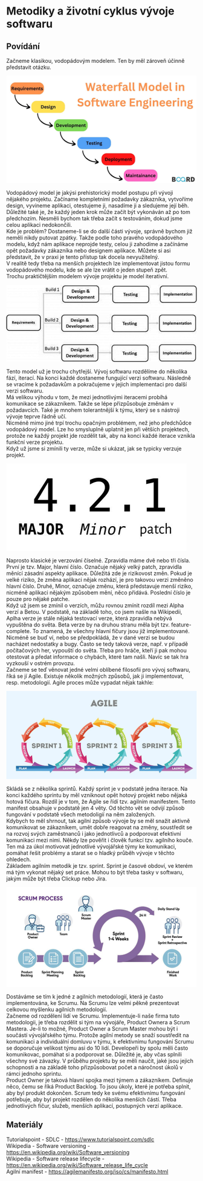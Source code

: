 Metodiky a životní cyklus vývoje softwaru
===

Povídání
---

Začneme klasikou, vodopádovým modelem. Ten by měl zároveň účinně představit otázku.

![Waterfall](waterfall.jpg)

Vodopádový model je jakýsi prehistorický model postupu při vývoji nějakého projektu. Začíname kompletními požadavky zákazníka, vytvoříme design, vyvineme aplikaci, otestujeme ji, nasadíme ji a sledujeme její běh. Důležité také je, že každý jeden krok může začít být vykonáván až po tom předchozím. Nesměli bychom tak třeba začít s testováním, dokud jsme celou aplikaci nedokončili.                 
Kde je problém? Dostaneme-li se do další části vývoje, správně bychom již neměli nikdy putovat zpátky. Takže podle toho pravého vodopádového modelu, když nám aplikace neprojde testy, celou ji zahodíme a začínáme opět požadavky zákazníka nebo designem aplikace. Můžete si asi představit, že v praxi je tento přístup tak docela nevyužitelný.         
V realitě tedy třeba na menších projektech lze implementovat jistou formu vodopádového modelu, kde se ale lze vrátit o jeden stupeň zpět.               
Trochu praktičtějším modelem vývoje projektu je model iterativní.         

![Iterative](iterative.jpg)

Tento model už je trochu chytřejší. Vývoj softwaru rozdělíme do několika fází, iterací. Na konci každé dostaneme fungující verzi softwaru. Následně se vracíme k požadavkům a pokračujeme v jejich implementaci pro další verzi softwaru.               
Má velikou výhodu v tom, že mezi jednotlivými iteracemi probíhá komunikace se zákazníkem. Takže se lépe přizpůsobuje změnám v požadavcích. Také je mnohem tolerantnější k týmu, který se s nástroji vývoje teprve řádně učí.            
Nicméně mimo jiné trpí trochu opačným problémem, než jeho předchůdce vodopádový model. Lze ho smysluplně uplatnit jen při větších projektech, protože ne každý projekt jde rozdělit tak, aby na konci každé iterace vznikla funkční verze projektu.     
Když už jsme si zmínili ty verze, může si ukázat, jak se typicky verzuje projekt.           

![Versioning](version.jpg)

Naprosto klasické je verzování číselné. Zpravidla máme dvě nebo tři čísla. První je tzv. Major, hlavní číslo. Označuje nějaký velký patch, zpravidla měnící zásadní aspekty aplikace. Důležitá zde je rizikovost změn. Pokud je velké riziko, že změna aplikaci nějak rozhází, je pro takovou verzi změněno hlavní číslo. Druhé, Minor, označuje změnu, která představuje menší riziko, nicméně aplikaci nějakým způsobem mění, něco přidává. Poslední číslo je pouze pro nějaké patche.            
Když už jsem se zmínil o verzích, můžu rovnou zmínit rozdíl mezi Alpha verzí a Betou. V podstatě, na základě toho, co jsem našle na Wikipedii, Aplha verze je stále nějaká testovací verze, která zpravidla nebývá vypuštěna do světa. Beta verze by na druhou stranu měla být tzv. feature-complete. To znamená, že všechny hlavní fíčury jsou již implementované. Nicméně se buď ví, nebo se předpokládá, že v dané verzi se budou nacházet nedostatky a bugy. Často se tedy taková verze, např. v případě počítačových her, vypouští do světa. Třeba pro hráče, kteří ji pak mohou otestovat a předat informace o chybách, které tam našli. Navíc se tak hra vyzkouší v ostrém provozu.          
Začneme se teď věnovat jedné velmi oblíbené filosofii pro vývoj softwaru, říká se jí Agile. Existuje několik možných způsobů, jak ji implementovat, resp. metodologií. Agile proces může vypadat nějak takhle:

![Agile](agile.webp)

Skládá se z několika sprintů. Každý sprint je v podstatě jedna iterace. Na konci každého sprintu by měl vzniknout opět hotový projekt nebo nějaká hotová fíčura. Rozdíl je v tom, že Agile se řídí tzv. agilním manifestem. Tento manifest obsahuje v podstatě jen 4 věty. Od těchto vět se odvijí způsob fungování v podstatě všech metodoligií na něm založených.                 
Kdybych to měl shrnout, tak agilní způsob vývoje by se měl snažit aktivně komunikovat se zákazníkem, umět dobře reagovat na změny, soustředit se na rozvoj svých zaměstnanců i jako jednotlivců a podporovat efektivní komunikaci mezi nimi. Někdy lze pověřit i člověk funkcí tzv. agilního kouče. Ten má za úkol motivovat jednotlivé vývojářské týmy ke komunikaci, pomáhat řešit problémy a starat se o hladký průběh vývoje v těchto ohledech.             
Základem agilním metodik je tzv. sprint. Sprint je časové obdoví, ve kterém má tým vykonat nějaký set práce. Mohou to být třeba tasky v softwaru, jakým může být třeba Clickup nebo Jira.

![Scrum](scrum.jpg)

Dostáváme se tím k jedné z agilních metodologií, která je často implementována, ke Scrumu. Na Scrumu lze velmi pěkně prezentovat celkovou myšlenku agilních metodologií.            
Začneme od rozdělení lidí ve Scrumu. Implementuje-li naše firma tuto metodologii, je třeba rozdělit si tým na vývojáře, Product Ownera a Scrum Mastera. Je-li to možné, Product Owner a Scrum Master mohou být i součástí vývojářského týmu. Protože agilní metody se snaží soustředit na komunikaci a individuální domluvu v týmu, k efektivnímu fungování Scrumu se doporučuje velikost týmu asi do 10 lidí. Developeři by spolu měli často komunikovac, pomáhat si a podporovat se. Důležité je, aby včas splnili všechny své závazky. V průběhu projektu by se měli naučit, jaké jsou jejich schopnosti a na základě toho přizpůsobovat počet a náročnost úkolů v rámci jednoho sprintu.                
Product Owner je taková hlavní spojka mezi týmem a zákazníkem. Definuje něco, čemu se říká Product Backlog. To jsou úkoly, které je potřeba splnit, aby byl produkt dokončen. Scrum tedy ke svému efektivnímu fungování potřebuje, aby byl projekt rozdělen do několika menších částí. Třeba jednotlivých fíčur, služeb, menších aplikací, postupných verzí aplikace.

Materiály
---

Tutorialspoint - SDLC - https://www.tutorialspoint.com/sdlc             
Wikipedia - Software versioning - https://en.wikipedia.org/wiki/Software_versioning     
Wikipedia - Software release lifecycle - https://en.wikipedia.org/wiki/Software_release_life_cycle      
Agilní manifest - https://agilemanifesto.org/iso/cs/manifesto.html              

